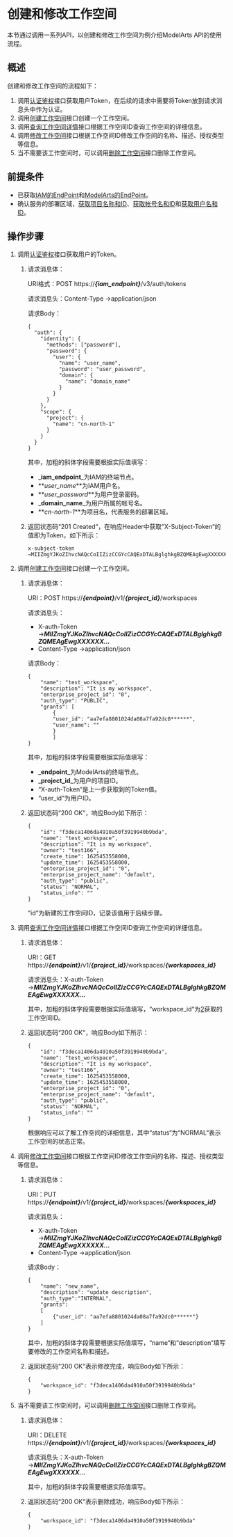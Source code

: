 # 创建和修改工作空间<a name="modelarts_03_0404"></a>

本节通过调用一系列API，以创建和修改工作空间为例介绍ModelArts API的使用流程。

## 概述<a name="section1584656102611"></a>

创建和修改工作空间的流程如下：

1.  调用[认证鉴权](认证鉴权.md)接口获取用户Token，在后续的请求中需要将Token放到请求消息头中作为认证。
2.  调用[创建工作空间](创建工作空间.md)接口创建一个工作空间。
3.  调用[查询工作空间详情](查询工作空间详情.md)接口根据工作空间ID查询工作空间的详细信息。
4.  调用[修改工作空间](修改工作空间.md)接口根据工作空间ID修改工作空间的名称、描述、授权类型等信息。
5.  当不需要该工作空间时，可以调用[删除工作空间](删除工作空间.md)接口删除工作空间。

## 前提条件<a name="section8774173316262"></a>

-   已获取[IAM的EndPoint](https://developer.huaweicloud.com/endpoint?IAM)和[ModelArts的EndPoint](终端节点.md)。
-   确认服务的部署区域，[获取项目名称和ID](获取项目ID和名称.md)、[获取帐号名和ID](获取帐号名和帐号ID.md)和[获取用户名和ID](获取用户名和用户ID.md)。

## 操作步骤<a name="section18521459111613"></a>

1.  调用[认证鉴权](认证鉴权.md)接口获取用户的Token。
    1.  请求消息体：

        URI格式：POST https://_**\{iam\_endpoint\}**_/v3/auth/tokens

        请求消息头：Content-Type →application/json

        请求Body：

        ```
        {
          "auth": {
            "identity": {
              "methods": ["password"],
              "password": {
                "user": {
                  "name": "user_name", 
                  "password": "user_password",
                  "domain": {
                    "name": "domain_name"  
                  }
                }
              }
            },
            "scope": {
              "project": {
                "name": "cn-north-1"  
              }
            }
          }
        }
        ```

        其中，加粗的斜体字段需要根据实际值填写：

        -   _**iam\_endpoint**_为IAM的终端节点。
        -   **_user\_name_**为IAM用户名。
        -   **_user\_password_**为用户登录密码。
        -   _**domain\_name**_为用户所属的帐号名。
        -   **_cn-north-1_**为项目名，代表服务的部署区域。

    2.  返回状态码“201 Created“，在响应Header中获取“X-Subject-Token“的值即为Token，如下所示：

        ```
        x-subject-token →MIIZmgYJKoZIhvcNAQcCoIIZizCCGYcCAQExDTALBglghkgBZQMEAgEwgXXXXXX...
        ```

2.  <a name="li18535142116290"></a>调用[创建工作空间](创建工作空间.md)接口创建一个工作空间。
    1.  请求消息体：

        URI：POST https://_**\{endpoint\}**_/v1/_**\{project\_id\}**_/workspaces

        请求消息头：

        -   X-auth-Token →**_MIIZmgYJKoZIhvcNAQcCoIIZizCCGYcCAQExDTALBglghkgBZQMEAgEwgXXXXXX..._**
        -   Content-Type →application/json

        请求Body：

        ```
        {
        	"name": "test_workspace",
        	"description": "It is my workspace",
        	"enterprise_project_id": "0",
        	"auth_type": "PUBLIC",
        	"grants": [
        		{
        		"user_id": "aa7efa8801024da08a7fa92dc0******",
        		"user_name": ""
        		}
        		]
        }
        ```

        其中，加粗的斜体字段需要根据实际值填写：

        -   _**endpoint**_为ModelArts的终端节点。
        -   _**project\_id**_为用户的项目ID。
        -   “X-auth-Token“是上一步获取到的Token值。
        -   “user\_id“为用户ID。

    2.  返回状态码“200 OK“，响应Body如下所示：

        ```
        {
            "id": "f3deca1406da4910a50f3919940b9bda",
            "name": "test_workspace",
            "description": "It is my workspace",
            "owner": "test166",
            "create_time": 1625453558000,
            "update_time": 1625453558000,
            "enterprise_project_id": "0",
            "enterprise_project_name": "default",
            "auth_type": "public",
            "status": "NORMAL",
            "status_info": ""
        }
        ```

        “id“为新建的工作空间ID，记录该值用于后续步骤。

3.  调用[查询工作空间详情](查询工作空间详情.md)接口根据工作空间ID查询工作空间的详细信息。
    1.  请求消息体：

        URI：GET https://_**\{endpoint\}**_/v1/_**\{project\_id\}**_/workspaces/_**\{workspaces\_id\}**_

        请求消息头：X-auth-Token →**_MIIZmgYJKoZIhvcNAQcCoIIZizCCGYcCAQExDTALBglghkgBZQMEAgEwgXXXXXX..._**

        其中，加粗的斜体字段需要根据实际值填写，“workspace\_id“为[2](#li18535142116290)获取的工作空间ID。

    2.  返回状态码“200 OK“，响应Body如下所示：

        ```
        {
            "id": "f3deca1406da4910a50f3919940b9bda",
            "name": "test_workspace",
            "description": "It is my workspace",
            "owner": "test166",
            "create_time": 1625453558000,
            "update_time": 1625453558000,
            "enterprise_project_id": "0",
            "enterprise_project_name": "default",
            "auth_type": "public",
            "status": "NORMAL",
            "status_info": ""
        }
        ```

        根据响应可以了解工作空间的详细信息，其中“status“为“NORMAL“表示工作空间的状态正常。

4.  调用[修改工作空间](修改工作空间.md)接口根据工作空间ID修改工作空间的名称、描述、授权类型等信息。
    1.  请求消息体：

        URI：PUT  https://_**\{endpoint\}**_/v1/_**\{project\_id\}**_/workspaces/_**\{workspaces\_id\}**_

        请求消息头：

        -   X-auth-Token →**_MIIZmgYJKoZIhvcNAQcCoIIZizCCGYcCAQExDTALBglghkgBZQMEAgEwgXXXXXX..._**
        -   Content-Type →application/json

        请求Body：

        ```
        {
        	"name": "new_name",
        	"description": "update description",
        	"auth_type":"INTERNAL",
        	"grants":
        	[
        		{"user_id": "aa7efa8801024da08a7fa92dc0******"}
        	]
        }
        ```

        其中，加粗的斜体字段需要根据实际值填写，“name“和“description“填写要修改的工作空间名称和描述。

    2.  返回状态码“200 OK“表示修改完成，响应Body如下所示：

        ```
        {
            "workspace_id": "f3deca1406da4910a50f3919940b9bda"
        }
        ```

5.  当不需要该工作空间时，可以调用[删除工作空间](删除工作空间.md)接口删除工作空间。
    1.  请求消息体：

        URI：DELETE https://_**\{endpoint\}**_/v1/_**\{project\_id\}**_/workspaces/_**\{workspaces\_id\}**_

        请求消息头：X-auth-Token →**_MIIZmgYJKoZIhvcNAQcCoIIZizCCGYcCAQExDTALBglghkgBZQMEAgEwgXXXXXX..._**

        其中，加粗的斜体字段需要根据实际值填写。

    2.  返回状态码“200 OK“表示删除成功，响应Body如下所示：

        ```
        {
            "workspace_id": "f3deca1406da4910a50f3919940b9bda"
        }
        ```



